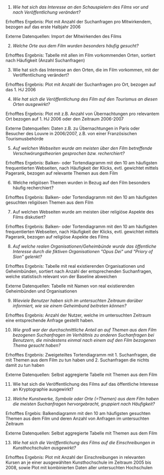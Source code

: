 1) *Wie hat sich das Interesse an den Schauspielern des Films vor und nach Veröffentlichung verändert?*

Erhofftes Ergebnis: Plot mit Anzahl der Suchanfragen pro Mitwirkendem, bezogen auf das erste Halbjahr 2006

Externe Datenquellen: Import der Mitwirkenden des Films

2) *Welche Orte aus dem Film wurden besonders häufig gesucht?*

Erhofftes Ergebnis: Tabelle mit allen im Film vorkommenden Orten, sortiert nach Häufigkeit (Anzahl Suchanfragen)

3) Wie hat sich das Interesse an den Orten, die im Film vorkommen, mit der Veröffentlichung verändert?

Erhofftes Ergebnis: Plot mit Anzahl der Suchanfragen pro Ort, bezogen auf das 1. HJ 2006

4) *Wie hat sich die Veröffentlichung des Film auf den Tourismus an diesen Orten ausgewirkt?*

Erhofftes Ergebnis: Plot mit z.B. Anzahl von Übernachtungen pro relevantem Ort bezogen auf 1. HJ 2006 oder den Zeitraum 2006-2007

Externe Datenquellen: Daten z.B. zu Übernachtungen in Paris oder Besucher des Louvre in 2006/2007, z.B. von einer Französischen Tourismusbehörde

5) *Auf welchen Webseiten wurde am meisten über den Film betreffende Verschwörungstheorien gesprochen bzw. recherchiert?*

Erhofftes Ergebnis: Balken- oder Tortendiagramm mit den 10 am häufigsten frequentierten Webseiten, nach Häufigkeit der Klicks, evtl. gewichtet mittels Pagerank, bezogen auf relevante Themen aus dem Film

6) Welche religiösen Themen wurden in Bezug auf den Film besonders häufig recherchiert?

Erhofftes Ergebnis: Balken- oder Tortendiagramm mit den 10 am häufigsten gesuchten religiösen Themen aus dem Film

7) Auf welchen Webseiten wurde am meisten über religiöse Aspekte des Films diskutiert?

Erhofftes Ergebnis: Balken- oder Tortendiagramm mit den 10 am häufigsten frequentierten Webseiten, nach Häufigkeit der Klicks, evtl. gewichtet mittels Pagerank, bezogen auf religiöse Aspekte des Films

8) *Auf welche realen Organisationen/Geheimbünde wurde das öffentliche Interesse durch die fiktiven Organisationen "Opus Dei" und "Priory of Sion" gelenkt?*

Erhofftes Ergebnis: Tabelle mit real existierenden Organisationen und Geheimbünden, sortiert nach Anzahl der entsprechenden Suchanfragen, welche statistisch relevant von der Baseline abweichen

Externe Datenquellen: Tabelle mit Namen von real existierenden Geheimbünden und Organisationen

9) *Wieviele Benutzer haben sich im untersuchten Zeitraum darüber informiert, wie sie einem Geheimbund beitreten können?*

Erhofftes Ergebnis: Anzahl der Nutzer, welche im untersuchten Zeitraum eine entsprechende Anfrage gestellt haben.

10) *Wie groß war der durchschnittliche Anteil an auf Themen aus dem Film bezogenen Suchanfragen im Verhältnis zu anderen Suchanfragen bei Benutzern, die mindestens einmal nach einem auf den Film bezogenen Thema gesucht haben?*

Erhofftes Ergebnis: Zweigeteiltes Tortendiagramm mit 1. Suchanfragen, die mit Themen aus dem Film zu tun haben und 2. Suchanfragen die nichts damit zu tun haben

Externe Datenquellen: Selbst aggregierte Tabelle mit Themen aus dem Film

11) Wie hat sich die Veröffentlichung des Films auf das öffentliche Interesse an Kryptographie ausgewirkt?

12) *Welche Kunstwerke, Symbole oder Orte (=Themen) aus dem Film haben die meisten Suchanfragen hervorgebracht, gruppiert nach Häufigkeit?*

Erhofftes Ergebis: Balkendiagramm mit den 10 am häufigsten gesuchten Themen aus dem Film und deren Anzahl von Anfragen im untersuchten Zeitraum

Externe Datenquellen: Selbst aggregierte Tabelle mit Themen aus dem Film
 
13) *Wie hat sich die Veröffentlichung des Films auf die Einschreibungen in Kunsthochschulen ausgewirkt?*

Erhofftes Ergebnis: Plot mit Anzahl der Einschreibungen in relevanten Kursen an je einer ausgewählten Kunsthochschule im Zeitraum 2005 bis 2008,
sowie Plot mit kombinierten Daten aller untersuchten Hochschulen

